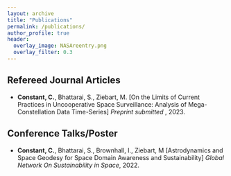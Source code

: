```yaml
---
layout: archive
title: "Publications"
permalink: /publications/
author_profile: true
header:
  overlay_image: NASAreentry.png
  overlay_filter: 0.3
---
```


Refereed Journal Articles
------

* <b>Constant, C.</b>, Bhattarai, S., Ziebart, M.  [On the Limits of Current Practices in Uncooperative Space Surveillance: Analysis of Mega-Constellation Data Time-Series] <i>Preprint submitted </i>, 2023.

Conference Talks/Poster
------
* <b>Constant, C.</b>, Bhattarai, S., Brownhall, I., Ziebart, M [Astrodynamics and Space Geodesy for Space Domain Awareness and Sustainability] <i>Global Network On Sustainability in Space</i>, 2022.
